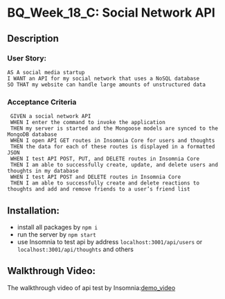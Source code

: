 # BQ_Week_18_C: Social Network API
## Description
### User Story:
 ` AS A social media startup `  
 ` I WANT an API for my social network that uses a NoSQL database `   
 ` SO THAT my website can handle large amounts of unstructured data `
 
### Acceptance Criteria
 ` GIVEN a social network API`  
 ` WHEN I enter the command to invoke the application`  
 ` THEN my server is started and the Mongoose models are synced to the MongoDB database`  
 ` WHEN I open API GET routes in Insomnia Core for users and thoughts`  
 ` THEN the data for each of these routes is displayed in a formatted JSON`  
 ` WHEN I test API POST, PUT, and DELETE routes in Insomnia Core`  
 ` THEN I am able to successfully create, update, and delete users and thoughts in my database`  
 ` WHEN I test API POST and DELETE routes in Insomnia Core`  
 ` THEN I am able to successfully create and delete reactions to thoughts and add and remove friends to a user’s friend list`  

## Installation:
 - install all packages by `npm i`  
 - run the server by `npm start`  
 - use Insomnia to test api by address `localhost:3001/api/users` or `localhost:3001/api/thoughts` and others
## Walkthrough Video:
The walkthrough video of api test by Insomnia:[demo_video](https://www.youtube.com/watch?v=6my9LjhUnmk)
